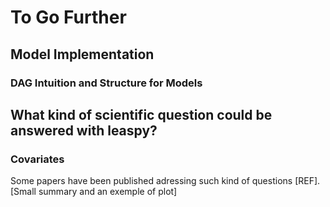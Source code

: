 # To Go Further

## Model Implementation
### DAG Intuition and Structure for Models

## What kind of scientific question could be answered with leaspy? 
### Covariates 
Some papers have been published adressing such kind of questions [REF].
[Small summary and an exemple of plot]